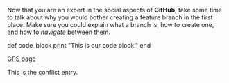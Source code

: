 Now that you are an expert in the social aspects of **GitHub**, take some time to talk about why you would bother creating a feature branch in the first place. Make sure you could explain what a branch is, how to create one, and how to *navigate* between them. 

def code_block 
	print "This is our code block."
end

[GPS page](https://github.com/mrbeal15/Phase-0-GPS-1)

This is the conflict entry.